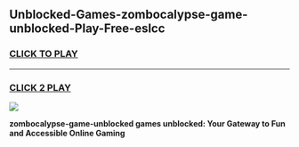 
## Unblocked-Games-zombocalypse-game-unblocked-Play-Free-eslcc
<h3>
<a href="https://premium76.site?title=zombocalypse-game-unblocked&ref=18A">CLICK TO PLAY</a></h3>
<hr>

<h3>
<a href="https://premium76.site?title=zombocalypse-game-unblocked&ref=18A">CLICK 2 PLAY</a>
  
</h3>

<a href="https://premium76.site?title=zombocalypse-game-unblocked&ref=18A"><img src="https://clearcache.store/games.png"></a>


**zombocalypse-game-unblocked games unblocked: Your Gateway to Fun and Accessible Online Gaming**
